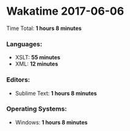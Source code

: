 # Wakatime 2017-06-06

Time Total: **1 hours 8 minutes**

### Languages:
- XSLT: **55 minutes** 
- XML: **12 minutes** 

### Editors:
- Sublime Text: **1 hours 8 minutes** 

### Operating Systems:
- Windows: **1 hours 8 minutes** 

